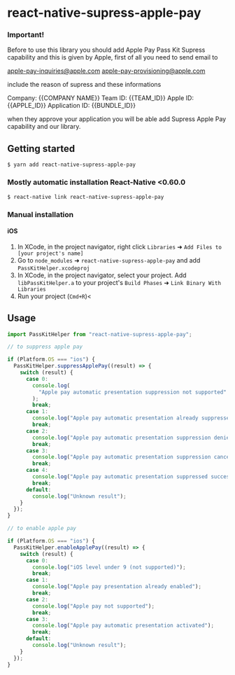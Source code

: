 # react-native-supress-apple-pay

### Important!

Before to use this library you should add Apple Pay Pass Kit Supress capability and this is given by Apple,
first of all you need to send email to

apple-pay-inquiries@apple.com
apple-pay-provisioning@apple.com

include the reason of supress and these informations

Company: {{COMPANY NAME}}
Team ID: {{TEAM_ID}}
Apple ID: {{APPLE_ID}}
Application ID: {{BUNDLE_ID}}

when they approve your application you will be able add Supress Apple Pay capability and our library.

## Getting started

`$ yarn add react-native-supress-apple-pay`

### Mostly automatic installation React-Native <0.60.0

`$ react-native link react-native-supress-apple-pay`

### Manual installation

#### iOS

1. In XCode, in the project navigator, right click `Libraries` ➜ `Add Files to [your project's name]`
2. Go to `node_modules` ➜ `react-native-supress-apple-pay` and add `PassKitHelper.xcodeproj`
3. In XCode, in the project navigator, select your project. Add `libPassKitHelper.a` to your project's `Build Phases` ➜ `Link Binary With Libraries`
4. Run your project (`Cmd+R`)<

## Usage

```javascript
import PassKitHelper from "react-native-supress-apple-pay";

// to suppress apple pay

if (Platform.OS === "ios") {
  PassKitHelper.suppressApplePay((result) => {
    switch (result) {
      case 0:
        console.log(
          "Apple pay automatic presentation suppression not supported"
        );
        break;
      case 1:
        console.log("Apple pay automatic presentation already suppressed");
        break;
      case 2:
        console.log("Apple pay automatic presentation suppression denied");
        break;
      case 3:
        console.log("Apple pay automatic presentation suppression cancelled");
        break;
      case 4:
        console.log("Apple pay automatic presentation suppressed successfully");
        break;
      default:
        console.log("Unknown result");
    }
  });
}

// to enable apple pay

if (Platform.OS === "ios") {
  PassKitHelper.enableApplePay((result) => {
    switch (result) {
      case 0:
        console.log("iOS level under 9 (not supported)");
        break;
      case 1:
        console.log("Apple pay presentation already enabled");
        break;
      case 2:
        console.log("Apple pay not supported");
        break;
      case 3:
        console.log("Apple pay automatic presentation activated");
        break;
      default:
        console.log("Unknown result");
    }
  });
}
```
